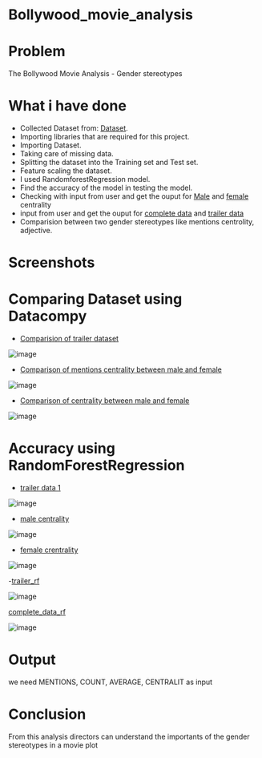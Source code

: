 # Bollywood_movie_analysis

# Problem

The Bollywood Movie Analysis - Gender stereotypes

#  What i have done
- Collected Dataset from: [Dataset](https://github.com/BollywoodData/Bollywood-Data).
- Importing libraries that are required for this project.
- Importing Dataset.
- Taking care of missing data.
- Splitting the dataset into the Training set and Test set.
- Feature scaling the dataset.
- I used RandomforestRegression model.
- Find the accuracy of the model in testing the model.
-  Checking with input from user and get the ouput for [Male](https://github.com/prashee04/Bollywood_movie_analysis/blob/main/final/male_centrality_model/male_centrality_rf.ipynb) and [female](https://github.com/prashee04/Bollywood_movie_analysis/blob/main/final/female_centrality_model/female_centrality_rf.ipynb) centrality
- input from user and get the ouput for [complete data](https://github.com/prashee04/Bollywood_movie_analysis/blob/main/final/trailer_data_1/complete_data_rf.ipynb) and [trailer data](https://github.com/prashee04/Bollywood_movie_analysis/blob/main/final/trailer_data_2/trailer_rf.ipynb)
- Comparision between two gender stereotypes like mentions centrolity, adjective.


# Screenshots

# Comparing Dataset using Datacompy
- [Comparision of trailer dataset](https://github.com/prashee04/Bollywood_movie_analysis/blob/main/final/analysis_1.ipynb)

![image](https://user-images.githubusercontent.com/85805813/189670035-32c88b5b-cde1-4b5a-8e65-514c7eb835e6.png)

- [Comparison of mentions centrality between male and female](https://github.com/prashee04/Bollywood_movie_analysis/blob/main/final/analysis_2.ipynb)

![image](https://user-images.githubusercontent.com/85805813/189670213-40d8930b-67e2-41e2-9915-e1a025d9e4e1.png)

- [Comparison of centrality between male and female](https://github.com/prashee04/Bollywood_movie_analysis/blob/main/final/analysis_3.ipynb)

![image](https://user-images.githubusercontent.com/85805813/189670319-4112db43-abb1-4eb1-8406-766f133880ee.png)

# Accuracy using RandomForestRegression
- [trailer data 1](https://github.com/prashee04/Bollywood_movie_analysis/blob/main/final/complete_data_rf.ipynb)

![image](https://user-images.githubusercontent.com/85805813/189671223-163895da-c52a-4e95-a6ff-c64850241579.png)

- [male centrality](https://github.com/prashee04/Bollywood_movie_analysis/blob/main/final/male_centrality_rf.ipynb)

![image](https://user-images.githubusercontent.com/85805813/189670855-bb16d297-87fa-48c1-b650-93aa87336bb0.png)

- [female crentrality](https://github.com/prashee04/Bollywood_movie_analysis/blob/main/final/female_centrality_rf.ipynb)

![image](https://user-images.githubusercontent.com/85805813/189671037-cc9c901a-c894-4d93-a5fa-a5dfac038314.png)

-[trailer_rf](https://github.com/prashee04/Bollywood_movie_analysis/blob/main/final/trailer_data_2/trailer_rf.ipynb)

![image](https://user-images.githubusercontent.com/85805813/189714687-2cf2bd3b-3fe9-43e9-9e2c-c07f38dab365.png)

[complete_data_rf](https://github.com/prashee04/Bollywood_movie_analysis/blob/main/final/trailer_data_1/complete_data_rf.ipynb)

![image](https://user-images.githubusercontent.com/85805813/189714929-f8f9aa9e-ac06-4c36-896e-00e63bc158d7.png)


 # Output
 
 
we need MENTIONS, COUNT,	AVERAGE, CENTRALIT as input

# Conclusion
 
From this analysis directors can understand the importants of the gender stereotypes in a movie plot



